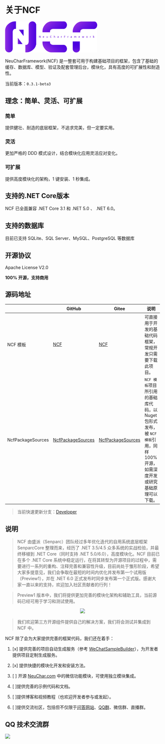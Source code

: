 # 关于NCF

<img src="./images/logo.png" width="300" />

NeuCharFramework(NCF) 是一整套可用于构建基础项目的框架，包含了基础的缓存、数据库、模型、验证及配套管理后台，模块化，具有高度的可扩展性和耐造性。

当前版本：`0.3.1-beta3`

## 理念：简单、灵活、可扩展

### 简单
提供健壮、耐造的底层框架，不追求完美，但一定要实用。

### 灵活
更加严格的 DDD 模式设计，结合模块化应用灵活应对变化。

### 可扩展
提供高度模块化的架构，1 键安装、1 秒集成。

## 支持的.NET Core版本

NCF 已全面兼容 .NET Core 3.1 和 .NET 5.0 、 .NET 6.0。

## 支持的数据库

目前已支持 SQLite、SQL Server、MySQL、PostgreSQL 等数据库

## 开源协议

Apache License V2.0

**100% 开源，支持商用**

## 源码地址

|       | GitHub   |  Gitee    | 说明 
|-------|----------|-----------|---------
NCF 模板|[NCF](https://github.com/NeuCharFramework/NCF)|[NCF](https://gitee.com/NeuCharFramework/NCF)| 可直接用于开发的基础代码框架，常规开发只需要下载此项目。
NcfPackageSources |[NcfPackageSources](https://github.com/NeuCharFramework/NcfPackageSources)  |[NcfPackageSources](https://gitee.com/NeuCharFramework/NcfPackageSources)| `NCF 模板`项目所引用的基础库代码，以 Nuget  包形式发布，被 `NCF 模板`引用，同样 100% 开源，如需深度开发或研究基础原理可以下载。

<!-- NCF 模板|[https://github.com/NeuCharFramework/NCF](https://github.com/NeuCharFramework/NCF)|[https://gitee.com/NeuCharFramework/NCF](https://gitee.com/NeuCharFramework/NCF)| 可直接用于开发的基础代码框架，常规开发只需要下载此项目。
NcfPackageSources |[https://github.com/NeuCharFramework/NcfPackageSources](https://github.com/NeuCharFramework/NcfPackageSources)  |[https://gitee.com/NeuCharFramework/NcfPackageSources](https://gitee.com/NeuCharFramework/NcfPackageSources)| `NCF 模板`项目所引用的基础库代码，以 Nuget  包形式发布，被 `NCF 模板`引用，同样 100% 开源，如需深度开发或研究基础原理可以下载。 -->

> 当前快速更新分支：[Developer](https://github.com/NeuCharFramework/NCF/tree/Developer)

## 说明
> NCF 由盛派（Senparc）团队经过多年优化迭代的自用系统底层框架 SenparcCore 整理而来，经历了 .NET 3.5/4.5 众多系统的实战检验，并最终移植到 .NET Core（同时支持 .NET 5.0/6.0），高度模块化。NCF 目前已在多个 .NET Core 系统中稳定运行，在将其转型为开源项目的过程中，需要进行一系列的重构、注释完善和兼容性升级，目前尚处于雏形阶段，希望大家多提意见，我们会争取在最短的时间内优化并发布第一个试用版（Preview1），并在 .NET 6.0 正式发布时同步发布第一个正式版。感谢大家一直以来的支持，欢迎加入社区贡献者的行列！

> Preview1 版本中，我们将提供更加完善的模块化架构和辅助工具，当前源码已经可用于学习和测试使用。


<center><img src="https://weixin.senparc.com/images/NCF/login.jpg" /></center>

> 我们欢迎第三方开源组件提供自己的解决方案，我们将会测试并集成到 NCF 中。


NCF 除了会为大家提供完善的框架代码，我们还在着手：


1. [x] 提供完善的项目自动生成服务（参考 [WeChatSampleBuilder](http://sdk.weixin.senparc.com/Home/WeChatSampleBuilder)），为开发者提供项目定制生成服务。

1. [x] 提供快捷的模块化开发和安装方法。  

1. [ ] 开源 [NeuChar.com](https://www.neuchar.com/) 中的微信功能模块，可使用独立模块集成。

1. [ ]提供完善的示例代码和文档。

1. [ ]提供博客和视频教程（也欢迎开发者参与或发起）。

1. [ ]提供交流社区，包括但不仅限于[问答网站](https://weixin.senparc.com/QA)、[QQ群](#qq-技术交流群)、微信群、直播群。

## QQ 技术交流群

<img src="https://sdk.weixin.senparc.com/images/QQ_Group_Avatar/NCF/QQ-Group.jpg" width="380" />
